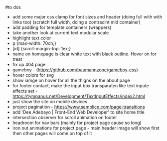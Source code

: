 #to dos

- add some major css clamp for font sizes and header (doing full with with links too) (scratch full width, doing a contracint mid container)
- add padding for template containers (wrappers)
- take another look at current text modular scale
- highlight text color
- p {max-width: 70ch;}
- [id] {scroll-margin-top: 1ex;}
- name on homepage is clear white text with black outline. Hover on for treat
- fix up 404 page
- gameboy - (https://github.com/baumannzone/gameboy-css)
- hover colors for svg
- show iamge on hover for all the thigns on the about page
- for footer contact, make the input box transparaten like text inpute effects set - https://tympanus.net/Development/TextInputEffects/index2.html
- just show the site on mobile devices
- project pagination - https://www.semplice.com/page-transitions
- add 'Dee Adebayo | Front-End Web Developer' to site home title
- intersection observer for scroll animation on footer
- headroom for nav bars (mainly for project page cause so long)
- iron out animations for project page - main header image will show first then other pages will come on top of it
